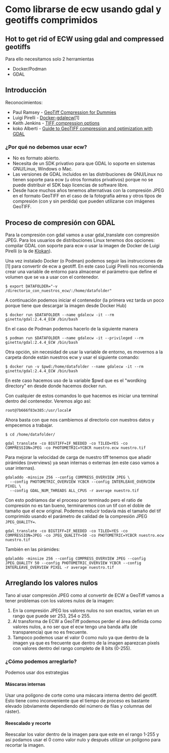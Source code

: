 # Como librarse de ecw usando gdal y geotiffs comprimidos
## Hot to get rid of ECW using gdal and compressed geotiffs

Para ello necesitamos solo 2 herramientas
- Docker/Podman
- GDAL

## Introducción

Reconocimientos:
* Paul Ramsey - [GeoTiff Compression for Dummies](http://blog.cleverelephant.ca/2015/02/geotiff-compression-for-dummies.html)
* Luigi Pirelli - [Docker-gdalecw](https://github.com/luipir/docker-gdalecw)[1]
* Keith Jenkins - [TIFF compression options](https://gist.github.com/kgjenkins/877ff0bf7aef20f87895a6e93d61fb43)
* koko Alberti - [Guide to GeoTIFF compression and optimization with GDAL](https://kokoalberti.com/articles/geotiff-compression-optimization-guide/)

### ¿Por qué no debemos usar ecw?
- No es formato abierto.
- Necesita de un SDK privativo para que GDAL lo soporte en sistemas GNU/Linux, Windows o Mac.
- Las versiones de GDAL incluidos en las distribuciones de GNU/Linux no tienen soporte para ecw (u otros formatos privativos) porque no se puede distribuir el SDK bajo licencias de software libre.
- Desde hace muchos años tenemos alternativas con la compresión JPEG en el formato GeoTIFF en el caso de la fotografía aérea y otros tipos de compresión (con y sin perdida) que pueden utilizarse con imágenes GeoTIFF.

## Proceso de compresión con GDAL

Para la compresión con gdal vamos a usar gdal_translate con compresión JPEG. Para los usuarios de distribuciones Linux tenemos dos opciones: compilar GDAL con soporte para ecw o usar la imagen de Docker de Luigi Pirelli (o la de [Klokan](https://gist.github.com/klokan/bfd4a07e8072ffae4bb6)).

Una vez instalado Docker (o Podman) podemos seguir las instrucciones de [1] para convertir de ecw a geotiff. En este caso Luigi Pirelli nos recomienda crear una variable de entorno para almacenar el parámetro que define el volumen que se va a usar con el contenedor.

`$ export DATAFOLDER="-v /directorio_con_nuestros_ecw/:/home/datafolder"`

A continuación podemos iniciar el contenedor (la primera vez tarda un poco porque tiene que descargar la imagen desde Docker Hub)

`$ docker run $DATAFOLDER --name gdalecw -it --rm ginetto/gdal:2.4.4_ECW /bin/bash`

En el caso de Podman podemos hacerlo de la siguiente manera

`$ podman run $DATAFOLDER --name gdalecw -it --privileged --rm ginetto/gdal:2.4.4_ECW /bin/bash`

Otra opción, sin necesidad de usar la variable de entorno, es movernos a la carpeta donde están nuestros ecw y usar el siguiente comando:

`$ docker run -v $pwd:/home/datafolder --name gdalecw -it --rm ginetto/gdal:2.4.4_ECW /bin/bash`

En este caso hacemos uso de la variable $pwd que es el "wordking directory" en desde donde hacemos docker run.

Con cualquier de estos comandos lo que hacemos es iniciar una terminal dentro del contenedor. Veremos algo así:

`root@7b666f83e385:/usr/local# `

Ahora basta con que nos cambiemos al directorio con nuestros datos y empecemos a trabajar.

`$ cd /home/datafolder/`

`gdal_translate -co BIGTIFF=IF_NEEDED -co TILED=YES -co COMPRESSION=JPEG -co PHOTOMETRIC=YCBCR nuestro.ecw nuestro.tif`

Para mejorar la velocidad de carga de nuestro tiff tenemos que añadir pirámides (overviews) ya sean internas o externas (en este caso vamos a usar internas).
```
gdaladdo -minsize 256 --config COMPRESS_OVERVIEW JPEG \
  --config PHOTOMETRIC_OVERVIEW YCBCR --config INTERLEAVE_OVERVIEW PIXEL \
  --config GDAL_NUM_THREADS ALL_CPUS -r average nuestro.tif
```

Con esto podriamos dar el proceso por terminado pero el ratio de compresión no es tan bueno, terminaremos con un tif con el doble de tamaño que el ecw original. Podemos reducir todavía más el tamaño del tif comprimido usando el parámetro de calidad de la compresión JPEG `JPEG_QUALITY=`.

`gdal_translate -co BIGTIFF=IF_NEEDED -co TILED=YES -co COMPRESSION=JPEG -co JPEG_QUALITY=50 -co PHOTOMETRIC=YCBCR nuestro.ecw nuestro.tif`

También en las pirámides:
```
gdaladdo -minsize 256 --config COMPRESS_OVERVIEW JPEG --config JPEG_QUALITY 50 --config PHOTOMETRIC_OVERVIEW YCBCR --config INTERLEAVE_OVERVIEW PIXEL -r average nuestro.tif
```
## Arreglando los valores nulos

Tano al usar compresión JPEG como al convertir de ECW a GeoTiff vamos a tener problemas con los valores nulos de la imagen:
1. En la compresión JPEG los valores nulos no son exactos, varían en un rango que puede ser 253, 254 o 255. 
2. Al transforma de ECW a GeoTiff podemos perder el área definida como valores nulos, a no ser que el ecw tengo una banda alfa (de transparencia) que no es frecuente.
3. Tampoco podemos usar el valor 0 como nulo ya que dentro de la imagen ya que es frecuente que dentro de la imagen aparezcan pixels con valores dentro del rango completo de 8 bits (0-255).

### ¿Cómo podemos arreglarlo?
Podemos usar dos estrategias
#### Máscaras internas
Usar una polígono de corte como una máscara interna dentro del geotiff. Esto tiene como inconveniente que el tiempo de proceso es bastante elevado (obviamente dependiendo del número de filas y columnas del ráster).

#### Reescalado y recorte
Reescalar los valor dentro de la imagen para que este en el rango 1-255 y así podamos usar el 0 como valor nulo y después utilizar un polígono para recortar la imagen.








